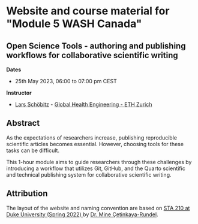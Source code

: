 # Website and course material for "Module 5 WASH Canada" 

## Open Science Tools - authoring and publishing workflows for collaborative scientific writing

**Dates**

- 25th May 2023, 06:00 to 07:00 pm CEST

**Instructor**

- [Lars Schöbitz](https://ghe.ethz.ch/about/people/person-detail.MjkyODc2.TGlzdC80MTI2LC0xNDYwMDMwNTU3.html) - [Global Health Engineering - ETH Zurich](https://ghe.ethz.ch/)

## Abstract

As the expectations of researchers increase, publishing reproducible
scientific articles becomes essential. However, choosing tools for these
tasks can be difficult. 

This 1-hour module aims to guide researchers through
these challenges by introducing a workflow that utilizes Git, GitHub,
and the Quarto scientific and technical publishing system for
collaborative scientific writing.

## Attribution

The layout of the website and naming convention are based on [STA 210 at Duke University (Spring 2022)
](https://github.com/sta210-s22/website) by [Dr. Mine Çetinkaya-Rundel](https://mine-cr.com/).


